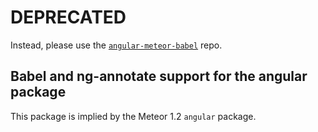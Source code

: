 # DEPRECATED

Instead, please use the [`angular-meteor-babel`](https://github.com/pbastowski/angular-meteor-babel) repo.



## Babel and ng-annotate support for the angular package

This package is implied by the Meteor 1.2 `angular` package. 
